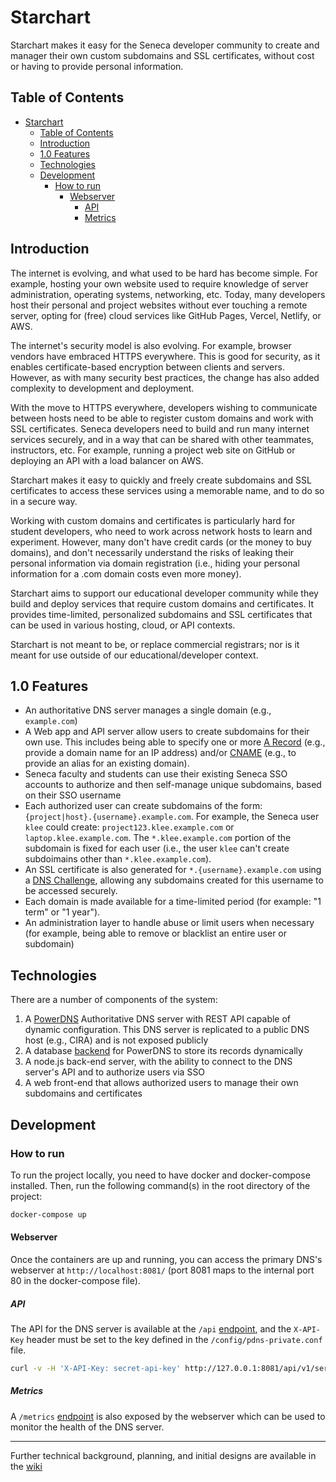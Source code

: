 

# Starchart

Starchart makes it easy for the Seneca developer community to create and manager their own custom subdomains and SSL certificates, without cost or having to provide personal information. 

## Table of Contents
<!-- TOC -->
* [Starchart](#starchart)
  * [Table of Contents](#table-of-contents)
  * [Introduction](#introduction)
  * [1.0 Features](#10-features)
  * [Technologies](#technologies)
  * [Development](#development)
    * [How to run](#how-to-run)
      * [Webserver](#webserver)
        * [API](#api)
        * [Metrics](#metrics)
<!-- TOC -->

## Introduction

The internet is evolving, and what used to be hard has become simple.  For example, hosting your own website used to require knowledge of server administration, operating systems, networking, etc.  Today, many developers host their personal and project websites without ever touching a remote server, opting for (free) cloud services like GitHub Pages, Vercel, Netlify, or AWS.

The internet's security model is also evolving.  For example, browser vendors have embraced HTTPS everywhere.  This is good for security, as it enables certificate-based encryption between clients and servers.  However, as with many security best practices, the change has also added complexity to development and deployment.

With the move to HTTPS everywhere, developers wishing to communicate between hosts need to be able to register custom domains and work with SSL certificates.  Seneca developers need to build and run many internet services securely, and in a way that can be shared with other teammates, instructors, etc.  For example, running a project web site on GitHub or deploying an API with a load balancer on AWS.

Starchart makes it easy to quickly and freely create subdomains and SSL certificates to access these services using a memorable name, and to do so in a secure way.

Working with custom domains and certificates is particularly hard for student developers, who need to work across network hosts to learn and experiment.  However, many don't have credit cards (or the money to buy domains), and don't necessarily understand the risks of leaking their personal information via domain registration (i.e., hiding your personal information for a .com domain costs even more money).

Starchart aims to support our educational developer community while they build and deploy services that require custom domains and certificates.  It provides time-limited, personalized subdomains and SSL certificates that can be used in various hosting, cloud, or API contexts.

Starchart is not meant to be, or replace commercial registrars; nor is it meant for use outside of our educational/developer context.

## 1.0 Features

- An authoritative DNS server manages a single domain (e.g., `example.com`)
- A Web app and API server allow users to create subdomains for their own use.  This includes being able to specify one or more [A Record](https://www.cloudflare.com/learning/dns/dns-records/dns-a-record/) (e.g., provide a domain name for an IP address) and/or [CNAME](https://www.cloudflare.com/learning/dns/dns-records/dns-cname-record/) (e.g., to provide an alias for an existing domain).
- Seneca faculty and students can use their existing Seneca SSO accounts to authorize and then self-manage unique subdomains, based on their SSO username
- Each authorized user can create subdomains of the form: `{project|host}.{username}.example.com`.  For example, the Seneca user `klee` could create: `project123.klee.example.com` or `laptop.klee.example.com`.  The `*.klee.example.com` portion of the subdomain is fixed for each user (i.e., the user `klee` can't create subdoimains other than `*.klee.example.com`).
- An SSL certificate is also generated for `*.{username}.example.com` using a [DNS Challenge](https://letsencrypt.org/docs/challenge-types/#dns-01-challenge), allowing any subdomains created for this username to be accessed securely.
- Each domain is made available for a time-limited period (for example: "1 term" or "1 year").
- An administration layer to handle abuse or limit users when necessary (for example, being able to remove or blacklist an entire user or subdomain)

## Technologies

There are a number of components of the system:

1. A [PowerDNS](https://www.powerdns.com/) Authoritative DNS server with REST API capable of dynamic configuration.  This DNS server is replicated to a public DNS host (e.g., CIRA) and is not exposed publicly
2. A database [backend](https://doc.powerdns.com/authoritative/backends/index.html) for PowerDNS to store its records dynamically 
3. A node.js back-end server, with the ability to connect to the DNS server's API and to authorize users via SSO
4. A web front-end that allows authorized users to manage their own subdomains and certificates

## Development

### How to run
To run the project locally, you need to have docker and docker-compose installed. Then, run the following command(s) in the root directory of the project:

```bash
docker-compose up
```

#### Webserver
Once the containers are up and running, you can access the primary DNS's webserver at `http://localhost:8081/` (port 8081 maps to the internal port 80 in the docker-compose file).

##### API
The API for the DNS server is available at the `/api` [endpoint](http://127.0.0.1:8081/api), and the `X-API-Key` header must be set to the key defined in the `/config/pdns-private.conf` file.
```bash
curl -v -H 'X-API-Key: secret-api-key' http://127.0.0.1:8081/api/v1/servers/localhost
```

##### Metrics
A `/metrics` [endpoint](http://127.0.0.1:8081/metrics) is also exposed by the webserver which can be used to monitor the health of the DNS server.

<hr>

Further technical background, planning, and initial designs are available in the [wiki](https://github.com/Seneca-CDOT/starchart/wiki)
